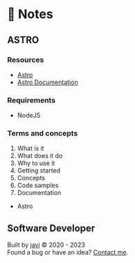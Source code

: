 # :memo: Notes
## ASTRO
### Resources
* [Astro](https://astro.build/)
* [Astro Documentation](https://docs.astro.build/)
### Requirements
* NodeJS
### Terms and concepts
1. What is it
2. What does it do
3. Why to use it
4. Getting started
5. Concepts
6. Code samples
7. Documentation
* Astro
## Software Developer
Built by [javi](https://github.com/javierandres-dev/) :copyright: 2020 - 2023  
Found a bug or have an idea? [Contact me](https://www.linkedin.com/in/javierandres-dev/).
